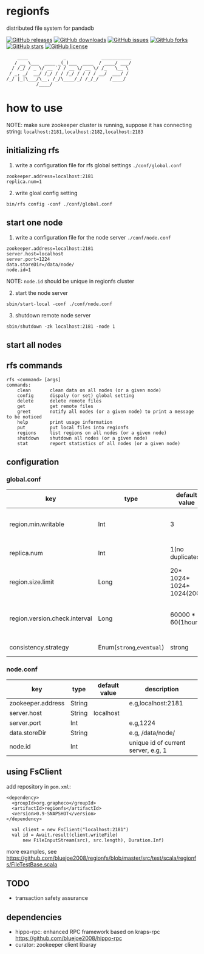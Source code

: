 # regionfs
distributed file system for pandadb

[![GitHub releases](https://img.shields.io/github/release/bluejoe2008/regionfs.svg)](https://github.com/bluejoe2008/regionfs/releases)
[![GitHub downloads](https://img.shields.io/github/downloads/bluejoe2008/regionfs/total.svg)](https://github.com/bluejoe2008/regionfs/releases)
[![GitHub issues](https://img.shields.io/github/issues/bluejoe2008/regionfs.svg)](https://github.com/bluejoe2008/regionfs/issues)
[![GitHub forks](https://img.shields.io/github/forks/bluejoe2008/regionfs.svg)](https://github.com/bluejoe2008/regionfs/network)
[![GitHub stars](https://img.shields.io/github/stars/bluejoe2008/regionfs.svg)](https://github.com/bluejoe2008/regionfs/stargazers)
[![GitHub license](https://img.shields.io/github/license/bluejoe2008/regionfs.svg)](https://github.com/bluejoe2008/regionfs/blob/master/LICENSE)

```
    ____             _             ___________
   / __ \___  ____ _(_)___  ____  / ____/ ___/
  / /_/ / _ \/ __ `/ / __ \/ __ \/ /_   \__ \
 / _, _/  __/ /_/ / / /_/ / / / / __/  ___/ /
/_/ |_|\___/\__, /_/\____/_/ /_/_/    /____/
           /____/

```

# how to use

NOTE: make sure zookeeper cluster is running, suppose it has connecting string: `localhost:2181,localhost:2182,localhost:2183`

## initializing rfs

1. write a configuration file for rfs global settings `./conf/global.conf`

```
zookeeper.address=localhost:2181
replica.num=1
```

2. write gloal config setting

```
bin/rfs config -conf ./conf/global.conf
```

## start one node

1. write a configuration file for the node server `./conf/node.conf`

```
zookeeper.address=localhost:2181
server.host=localhost
server.port=1224
data.storeDir=/data/node/
node.id=1
```

NOTE: `node.id` should be unique in regionfs cluster

2. start the node server

```
sbin/start-local -conf ./conf/node.conf
```

3. shutdown remote node server

```
sbin/shutdown -zk localhost:2181 -node 1
```

## start all nodes

## rfs commands

```
rfs <command> [args]
commands:
	clean       clean data on all nodes (or a given node)
	config      dispaly (or set) global setting
	delete      delete remote files
	get         get remote files
	greet       notify all nodes (or a given node) to print a message to be noticed
	help        print usage information
	put         put local files into regionfs
	regions     list regions on all nodes (or a given node)
	shutdown    shutdown all nodes (or a given node)
	stat        report statistics of all nodes (or a given node)
```

## configuration

### global.conf
key|type|default value|description
-|-|-|-
region.min.writable|Int|3|minimized writable region number
replica.num|Int|1(no duplicates)|replica number of region
region.size.limit|Long|20* 1024* 1024* 1024(20G)|upper limit of region size
region.version.check.interval|Long|60000 * 60(1hour)|interval time of region version checking
consistency.strategy|Enum(`strong`,`eventual`)|strong|consistency strategy

### node.conf
key|type|default value|description
-|-|-|-
zookeeper.address|String|<none>|e.g,localhost:2181
server.host|String|localhost|
server.port|Int|<none>|e.g,1224
data.storeDir|String|<none>|e.g, /data/node/
node.id|Int|<none>|unique id of current server, e.g, 1

## using FsClient

add repository in `pom.xml`:

```
<dependency>
  <groupId>org.grapheco</groupId>
  <artifactId>regionfs</artifactId>
  <version>0.9-SNAPSHOT</version>
</dependency>
```

```
  val client = new FsClient("localhost:2181")
  val id = Await.result(client.writeFile(
      new FileInputStream(src), src.length), Duration.Inf)
```

more examples, see https://github.com/bluejoe2008/regionfs/blob/master/src/test/scala/regionfs/FileTestBase.scala

## TODO

* transaction safety assurance

## dependencies

* hippo-rpc: enhanced RPC framework based on kraps-rpc https://github.com/bluejoe2008/hippo-rpc
* curator: zookeeper client libaray
